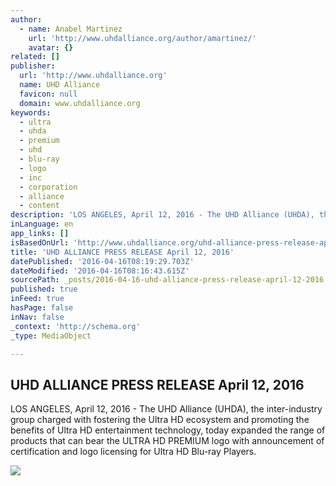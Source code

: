 ```yaml
---
author:
  - name: Anabel Martinez
    url: 'http://www.uhdalliance.org/author/amartinez/'
    avatar: {}
related: []
publisher:
  url: 'http://www.uhdalliance.org'
  name: UHD Alliance
  favicon: null
  domain: www.uhdalliance.org
keywords:
  - ultra
  - uhda
  - premium
  - uhd
  - blu-ray
  - logo
  - inc
  - corporation
  - alliance
  - content
description: 'LOS ANGELES, April 12, 2016 - The UHD Alliance (UHDA), the inter-industry group charged with fostering the Ultra HD ecosystem and promoting the benefits of Ultra HD entertainment technology, today expanded the range of products that can bear the ULTRA HD PREMIUM logo with announcement of certification and logo licensing for Ultra HD Blu-ray Players.'
inLanguage: en
app_links: []
isBasedOnUrl: 'http://www.uhdalliance.org/uhd-alliance-press-release-april-12-2016/'
title: 'UHD ALLIANCE PRESS RELEASE April 12, 2016'
datePublished: '2016-04-16T08:19:29.703Z'
dateModified: '2016-04-16T08:16:43.615Z'
sourcePath: _posts/2016-04-16-uhd-alliance-press-release-april-12-2016.md
published: true
inFeed: true
hasPage: false
inNav: false
_context: 'http://schema.org'
_type: MediaObject

---
```

<article style=""><h1>UHD ALLIANCE PRESS RELEASE April 12, 2016</h1><p>LOS ANGELES, April 12, 2016 - The UHD Alliance (UHDA), the inter-industry group charged with fostering the Ultra HD ecosystem and promoting the benefits of Ultra HD entertainment technology, today expanded the range of products that can bear the ULTRA HD PREMIUM logo with announcement of certification and logo licensing for Ultra HD Blu-ray Players.</p><img src="https://s0.wp.com/i/blank.jpg" /></article>